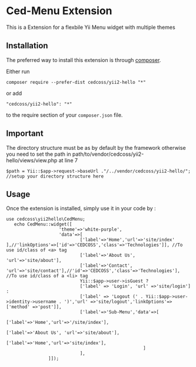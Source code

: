 Ced-Menu Extension
======================
This is a Extension for a flexbile Yii Menu widget with multiple themes

Installation
------------

The preferred way to install this extension is through [composer](http://getcomposer.org/download/).

Either run

```
composer require --prefer-dist cedcoss/yii2-hello "*"
```

or add

```
"cedcoss/yii2-hello": "*"
```

to the require section of your `composer.json` file.

Important
---------

The directory structure must be as by default by the framework otherwise you need to set the path in path/to/vendor/cedcoss/yii2-hello/views/view.php at line 7

```
$path = Yii::$app->request->baseUrl ."/../vendor/cedcoss/yii2-hello/"; //setup your directory structure here
```

Usage
-----

Once the extension is installed, simply use it in your code by  :

```
use cedcoss\yii2hello\CedMenu;
   echo CedMenu::widget([
			   		'theme'=>'white-purple',
			   		'data'=>[
			        		['label'=>'Home','url'=>'site/index' ],//'linkOptions'=>['id'=>'CEDCOSS','class'=>'Technologies']], //To use id/class of <a> tag
			        		['label'=>'About Us', 'url'=>'site/about'],
			        		['label'=>'Contact', 'url'=>'site/contact'],//'id'=>'CEDCOSS','class'=>'Technologies'], //To use id/class of a <li> tag
			        		Yii::$app->user->isGuest ?
			        		['label' => 'Login', 'url' =>'site/login'] :
							['label' => 'Logout (' . Yii::$app->user->identity->username . ')','url' =>'site/logout','linkOptions'=>['method' =>'post']],
					   		['label'=>'Sub-Menu','data'=>[
											   			['label'=>'Home','url'=>'/site/index'],
											   			['label'=>'About Us', 'url'=>'site/about'],
											   			['label'=>'Home','url'=>'site/index'],
											   		]
					   		],
        		]]);
